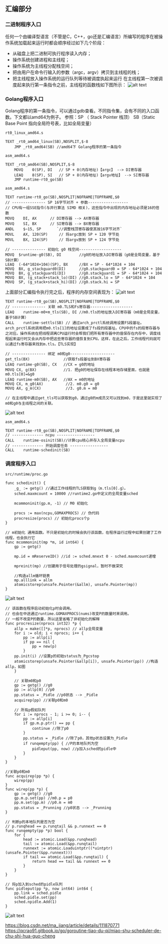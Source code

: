 ## 汇编部分
### 二进制程序入口
任何一个由编译型语言（不管是C，C++，go还是汇编语言）所编写的程序在被操作系统加载起来运行时都会顺序经过如下几个阶段：

- 从磁盘上把二进制可执行程序读入内存；
- 操作系统创建进程和主线程；
- 操作系统为主线程分配栈空间；
- 把由用户在命令行输入的参数（argc，argv）拷贝到主线程的栈；
- 把主线程放入操作系统的运行队列等待被调度执起来运行
在主线程第一次被调度起来执行第一条指令之前，主线程的函数栈如下图所示：
![alt text](image.png)

### Golang程序入口
Golang程序的第一条指令，可以通过gdb查看。不同指令集，会有不同的入口函数。下文都以amd64为例子。
参照：SP （ Stack Pointer 栈顶） SB（Static Base Point 指向全局符号表，比如全局变量）

`rt0_linux_amd64.s`
``` 
TEXT _rt0_amd64_linux(SB),NOSPLIT,$-8
	JMP	_rt0_amd64(SB) //amd64下 Golang程序的第一条指令
```

`asm_amd64.s`
``` 
TEXT _rt0_amd64(SB),NOSPLIT,$-8
	MOVQ	0(SP), DI	// SP + 0(内存地址)【argc】 --> DI寄存器
	LEAQ	8(SP), SI	// SP + 8(内存地址)【argv地址】 --> SI寄存器
	JMP	runtime·rt0_go(SB) 
```
`asm_amd64.s`
``` 
TEXT runtime·rt0_go(SB),NOSPLIT|NOFRAME|TOPFRAME,$0
// --------------- SP 16字节对齐 + 参数------------------
// CPU有一组SSE指令(与并行算法 SIMD 相关)，这些指令中出现的内存地址必须是16的倍数
MOVQ	DI, AX		// DI寄存器 --> AX寄存器
MOVQ	SI, BX		// SI寄存器 --> BX寄存器
ANDL	$~15, SP       `//调整栈顶寄存器使其按16字节对齐`
MOVL	AX, 120(SP)		// 将argc放到 SP + 120 字节处
MOVL	BX, 124(SP)		// 将argv放到 SP + 124 字节处

// --------------- 初始化 g0 栈空间-------------------
MOVQ  $runtime·g0(SB), DI        //g0的地址放入DI寄存器（g0是全局变量，基于SB计算）
LEAQ  (-64*1024+104)(SP), BX     //BX = SP - 64*1024 + 104
MOVQ  BX, g_stackguard0(DI)      //g0.stackguard0 = SP - 64*1024 + 104
MOVQ  BX, g_stackguard1(DI)      //g0.stackguard1 = SP - 64*1024 + 104
MOVQ  BX, (g_stack+stack_lo)(DI) //g0.stack.lo = SP - 64*1024 + 104
MOVQ  SP, (g_stack+stack_hi)(DI) //g0.stack.hi = SP
```
上面部分汇编指令执行完之后，程序的内存空间表现为：
![alt text](image-1.png)
``` 
TEXT runtime·rt0_go(SB),NOSPLIT|NOFRAME|TOPFRAME,$0
// --------------- 关联 m0.TLS和Fs寄存器-------------------
LEAQ	runtime·m0+m_tls(SB), DI //m0.tls的地址放入DI寄存器（m0是全局变量，基于SB计算）
CALL	runtime·settls(SB) // 通过arch_prctl系统调用设置FS段基址。arch_prctl系统调用把m0.tls[1]的地址设置成了fs段的段基址。CPU中的fs的段寄存器与之对应。操作系统在把线程调离CPU运行时会帮我们把所有寄存器中的值保存在内存中，调度线程起来运行时又会从内存中把这些寄存器的值恢复到CPU。这样，在此之后，工作线程代码就可以通过fs寄存器来找到m.tls。【TLS实现】

// --------------- 绑定 m0和g0--------------------
get_tls(BX)               //获取fs段基址到BX寄存器
LEAQ runtime·g0(SB), CX   //CX = g0的地址
MOVQ CX, g(BX)            //1. 把g0的地址保存在线程本地存储里面，也就是m0.tls[0]=&g0
LEAQ runtime·m0(SB), AX   //AX = m0的地址
MOVQ CX, m_g0(AX)          //2. m0.g0 = g0
MOVQ AX, g_m(CX)           //3. g0.m = m0

// 在主线程中通过get_tls可以获取到g0，通过g0的m成员又可以找到m0，于是这里就实现了m0和g0与主线程之间的关联。
```
![alt text](image-2.png)

`asm_amd64.s`
``` 
TEXT runtime·rt0_go(SB),NOSPLIT|NOFRAME|TOPFRAME,$0
// -------------- ncpu -----------------
CALL	runtime·osinit(SB)//计算cpu核心并存入全局变量ncpu
// -------------- 开始调度任务 -----------------
CALL	runtime·schedinit(SB)
```
### 调度程序入口
`src/runtime/proc.go`
```
func schedinit() {
	_g_ := getg() //通过工作线程的TLS获取到g（m.tls[0].g）。 
	sched.maxmcount = 10000 //runtime2.go中定义的全局变量sched
	
    mcommoninit(gp.m, -1) // M0 初始化
	
	procs := max(ncpu,GOMAXPROCS) // 伪代码
	procresize(procs) // 初始化procs个p
}
```

```
// m初始化 通用函数。不只是初始化的时候会执行该函数，在程序运行过程中如果创建了工作线程，也会执行它
func mcommoninit(mp *m, id int64) {
	gp := getg()
	
	mp.id = mReserveID() //id := sched.mnext 0 - sched.maxmcount递增
	
	mpreinit(mp) //创建用于信号处理的gsignal，暂时不做深究
	
	//构造allm循环链表
	mp.alllink = allm
    atomicstorep(unsafe.Pointer(&allm), unsafe.Pointer(mp))
}
```
![alt text](image-3.png)

```
// 该函数在程序启动初始化p时会调用。
// 也会在中途通过runtime.GOMAXPROCS(nums)改变P的数量时来调用。
// 一般不改变P的数量，所以这里省略了非初始化的解释
func procresize(nprocs int32) *p {
    allp = make([]*p, nprocs) // allp全局变量
	for i := old; i < nprocs; i++ {
        pp := allp[i]
        if pp == nil {
            pp = new(p)
        }
	pp.init(i) //设置p的初始status为_Pgcstop
	atomicstorep(unsafe.Pointer(&allp[i]), unsafe.Pointer(pp)) //构造allp，如图
    }
	
	// 关联m0和p0
	gp := getg() //g0
	pp := allp[0] //p0
	pp.status = _Pidle //p0状态 --> _Pidle
	acquirep(pp) //关联p0和m0    
	
	// 所有p假如队列
	for i := nprocs - 1; i >= 0; i-- {
        pp := allp[i]
        if gp.m.p.ptr() == pp {
            continue //除了p0
        }
        pp.status = _Pidle //除了p0，其他p状态设置为_Pidle
        if runqempty(pp) { //P的本地队列为空
            pidleput(pp, now) //p加入sched的pidle中
        }
    }
}
```

```
//关联p0和m0    
func acquirep(pp *p) {
    wirep(pp)
}
func wirep(pp *p) {
    gp := getg() //g0
    gp.m.p.set(pp) //m0.p = p0
    pp.m.set(gp.m) //p0.m = m0
    pp.status = _Prunning //p0状态 --> _Prunning
}
```

``` 
// 判断p的本地队列是否为空
// p.runqhead == p.runqtail && p.runnext == 0
func runqempty(pp *p) bool {
    for {
        head := atomic.Load(&pp.runqhead)
        tail := atomic.Load(&pp.runqtail)
        runnext := atomic.Loaduintptr((*uintptr)(unsafe.Pointer(&pp.runnext)))
        if tail == atomic.Load(&pp.runqtail) {
            return head == tail && runnext == 0
        }
    }
}

// 将p加入到sched的pidle队列
func pidleput(pp *p, now int64) int64 {
    pp.link = sched.pidle
    sched.pidle.set(pp)
    sched.npidle.Add(1)
}
```
![alt text](image-4.png)






https://blog.csdn.net/ma_jiang/article/details/111870771
https://qcrao91.gitbook.io/go/goroutine-tiao-du-qi/miao-shu-scheduler-de-chu-shi-hua-guo-cheng